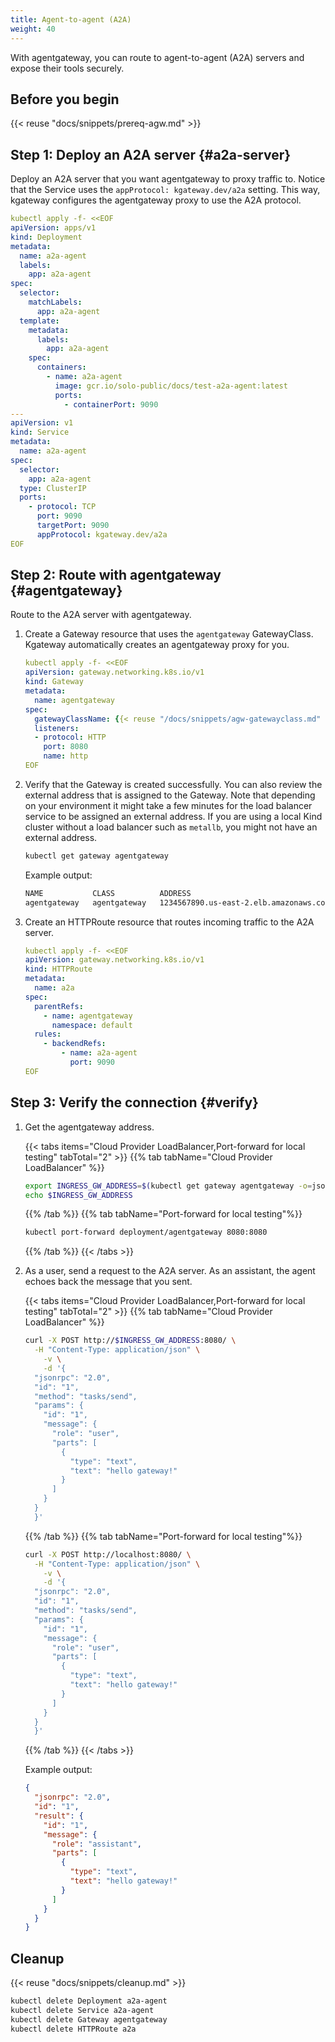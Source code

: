 ```yaml
---
title: Agent-to-agent (A2A)
weight: 40
---
```


With agentgateway, you can route to agent-to-agent (A2A) servers and expose their tools securely.

## Before you begin

{{< reuse "docs/snippets/prereq-agw.md" >}}

<!-- Steps to build image locally from kgateway repo
## Step 1: Deploy an A2A server {#a2a-server}

Deploy an A2A server that you want agentgateway to proxy traffic to.

1. Clone the [kgateway](https://github.com/kgateway-dev/kgateway) repository.

   ```sh
   git clone https://github.com/kgateway-dev/kgateway.git
   ```

2. From the root directory, build the sample A2A server.

   ```sh
   VERSION={{< reuse "docs/versions/patch-dev.md" >}} make test-a2a-agent-docker
   ```

3. Load the image into your cluster. The following `make` command assumes that you are using a local Kind cluster.

   ```sh
   CLUSTER_NAME=<your-cluster-name> VERSION={{< reuse "docs/versions/patch-dev.md" >}} make kind-load-test-a2a-agent
   ```

4. Deploy the A2A server. Notice that the Service uses the `appProtocol: kgateway.dev/a2a` setting. This way, kgateway configures the agentgateway proxy to use  the A2A protocol.

   ```yaml
   kubectl apply -f- <<EOF
   apiVersion: apps/v1
   kind: Deployment
   metadata:
     name: a2a-agent
     labels:
       app: a2a-agent
   spec:
     selector:
       matchLabels:
         app: a2a-agent
     template:
       metadata:
         labels:
           app: a2a-agent
       spec:
         containers:
           - name: a2a-agent
             image: ghcr.io/kgateway-dev/test-a2a-agent:{{< reuse "docs/versions/patch-dev.md" >}}
             ports:
               - containerPort: 9090
   ---
   apiVersion: v1
   kind: Service
   metadata:
     name: a2a-agent
   spec:
     selector:
       app: a2a-agent
     type: ClusterIP
     ports:
       - protocol: TCP
         port: 9090
         targetPort: 9090
         appProtocol: kgateway.dev/a2a
   EOF
   ```
-->

## Step 1: Deploy an A2A server {#a2a-server}

Deploy an A2A server that you want agentgateway to proxy traffic to. Notice that the Service uses the `appProtocol: kgateway.dev/a2a` setting. This way, kgateway configures the agentgateway proxy to use the A2A protocol.

```yaml
kubectl apply -f- <<EOF
apiVersion: apps/v1
kind: Deployment
metadata:
  name: a2a-agent
  labels:
    app: a2a-agent
spec:
  selector:
    matchLabels:
      app: a2a-agent
  template:
    metadata:
      labels:
        app: a2a-agent
    spec:
      containers:
        - name: a2a-agent
          image: gcr.io/solo-public/docs/test-a2a-agent:latest
          ports:
            - containerPort: 9090
---
apiVersion: v1
kind: Service
metadata:
  name: a2a-agent
spec:
  selector:
    app: a2a-agent
  type: ClusterIP
  ports:
    - protocol: TCP
      port: 9090
      targetPort: 9090
      appProtocol: kgateway.dev/a2a
EOF
```

## Step 2: Route with agentgateway {#agentgateway}

Route to the A2A server with agentgateway.

1. Create a Gateway resource that uses the `agentgateway` GatewayClass. Kgateway automatically creates an agentgateway proxy for you.

   ```yaml
   kubectl apply -f- <<EOF
   apiVersion: gateway.networking.k8s.io/v1
   kind: Gateway
   metadata:
     name: agentgateway
   spec:
     gatewayClassName: {{< reuse "/docs/snippets/agw-gatewayclass.md" >}}
     listeners:
     - protocol: HTTP
       port: 8080
       name: http
   EOF
   ```

2. Verify that the Gateway is created successfully. You can also review the external address that is assigned to the Gateway. Note that depending on your environment it might take a few minutes for the load balancer service to be assigned an external address. If you are using a local Kind cluster without a load balancer such as `metallb`, you might not have an external address.

   ```sh
   kubectl get gateway agentgateway
   ```

   Example output: 
   
   ```txt
   NAME           CLASS          ADDRESS                                  PROGRAMMED   AGE
   agentgateway   agentgateway   1234567890.us-east-2.elb.amazonaws.com   True         93s
   ```

3. Create an HTTPRoute resource that routes incoming traffic to the A2A server.

   ```yaml
   kubectl apply -f- <<EOF
   apiVersion: gateway.networking.k8s.io/v1
   kind: HTTPRoute
   metadata:
     name: a2a
   spec:
     parentRefs:
       - name: agentgateway
         namespace: default
     rules:
       - backendRefs:
           - name: a2a-agent
             port: 9090
   EOF
   ```

## Step 3: Verify the connection {#verify}

1. Get the agentgateway address.
   
   {{< tabs items="Cloud Provider LoadBalancer,Port-forward for local testing" tabTotal="2" >}}
   {{% tab tabName="Cloud Provider LoadBalancer" %}}
   ```sh
   export INGRESS_GW_ADDRESS=$(kubectl get gateway agentgateway -o=jsonpath="{.status.addresses[0].value}")
   echo $INGRESS_GW_ADDRESS
   ```
   {{% /tab %}}
   {{% tab tabName="Port-forward for local testing"%}}
   ```sh
   kubectl port-forward deployment/agentgateway 8080:8080
   ```
   {{% /tab %}}
   {{< /tabs >}}

2. As a user, send a request to the A2A server. As an assistant, the agent echoes back the message that you sent.

   {{< tabs items="Cloud Provider LoadBalancer,Port-forward for local testing" tabTotal="2" >}}
   {{% tab tabName="Cloud Provider LoadBalancer" %}}
   ```sh
   curl -X POST http://$INGRESS_GW_ADDRESS:8080/ \
     -H "Content-Type: application/json" \
       -v \
       -d '{
     "jsonrpc": "2.0",
     "id": "1",
     "method": "tasks/send",
     "params": {
       "id": "1",
       "message": {
         "role": "user",
         "parts": [
           {
             "type": "text",
             "text": "hello gateway!"
           }
         ]
       }
     }
     }'
   ```
   {{% /tab %}}
   {{% tab tabName="Port-forward for local testing"%}}
   ```sh
   curl -X POST http://localhost:8080/ \
     -H "Content-Type: application/json" \
       -v \
       -d '{
     "jsonrpc": "2.0",
     "id": "1",
     "method": "tasks/send",
     "params": {
       "id": "1",
       "message": {
         "role": "user",
         "parts": [
           {
             "type": "text",
             "text": "hello gateway!"
           }
         ]
       }
     }
     }'
   ```
   {{% /tab %}}
   {{< /tabs >}}

   Example output:

   ```json
   {
     "jsonrpc": "2.0",
     "id": "1",
     "result": {
       "id": "1",
       "message": {
         "role": "assistant",
         "parts": [
           {
             "type": "text",
             "text": "hello gateway!"
           }
         ]
       }
     }
   }
   ```

## Cleanup

{{< reuse "docs/snippets/cleanup.md" >}}

```sh
kubectl delete Deployment a2a-agent
kubectl delete Service a2a-agent
kubectl delete Gateway agentgateway
kubectl delete HTTPRoute a2a
```